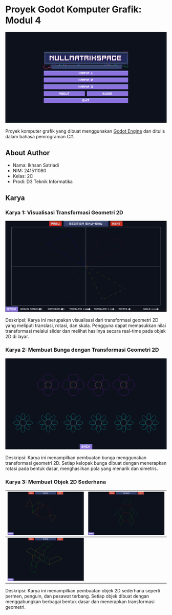 # Proyek Godot Komputer Grafik: Modul 4

![preview-menu](./.image/README/preview-menu.png)

Proyek komputer grafik yang dibuat menggunakan [Godot Engine](https://godotengine.org/) dan ditulis dalam bahasa pemrograman C#.

## About Author

- Nama: Ikhsan Satriadi
- NIM: 241511080
- Kelas: 2C
- Prodi: D3 Teknik Informatika

## Karya

### Karya 1: Visualisasi Transformasi Geometri 2D

![Karya1](.image/README/Karya1.png)

Deskripsi: Karya ini merupakan visualisasi dari transformasi geometri 2D yang meliputi translasi, rotasi, dan skala. Pengguna dapat memasukkan nilai transformasi melalui slider dan melihat hasilnya secara real-time pada objek 2D di layar.

### Karya 2: Membuat Bunga dengan Transformasi Geometri 2D

![Karya2](.image/README/Karya2.png)

Deskripsi: Karya ini menampilkan pembuatan bunga menggunakan transformasi geometri 2D. Setiap kelopak bunga dibuat dengan menerapkan rotasi pada bentuk dasar, menghasilkan pola yang menarik dan simetris.

### Karya 3: Membuat Objek 2D Sederhana

| ![Karya3-Candy](.image/README/Karya3-Candy.png) | ![Karya3-Penguin](.image/README/Karya3-Penguin.png) |
| ----------------------------------------------- | --------------------------------------------------- |
| ![Karya3-Plane](.image/README/Karya3-Plane.png) |                                                     |

Deskripsi: Karya ini menampilkan pembuatan objek 2D sederhana seperti permen, penguin, dan pesawat terbang. Setiap objek dibuat dengan menggabungkan berbagai bentuk dasar dan menerapkan transformasi geometri.
